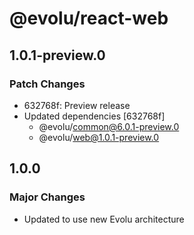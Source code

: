 # @evolu/react-web

## 1.0.1-preview.0

### Patch Changes

- 632768f: Preview release
- Updated dependencies [632768f]
  - @evolu/common@6.0.1-preview.0
  - @evolu/web@1.0.1-preview.0

## 1.0.0

### Major Changes

- Updated to use new Evolu architecture
